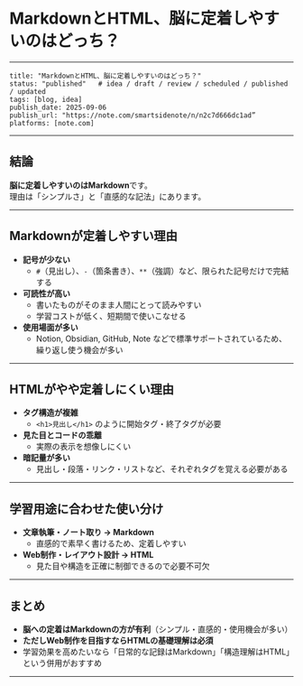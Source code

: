 # MarkdownとHTML、脳に定着しやすいのはどっち？
---
    
    title: "MarkdownとHTML、脳に定着しやすいのはどっち？"
    status: "published"   # idea / draft / review / scheduled / published / updated
    tags: [blog, idea]
    publish_date: 2025-09-06
    publish_url: "https://note.com/smartsidenote/n/n2c7d666dc1ad”
    platforms: [note.com]
    
---

## 結論
**脳に定着しやすいのはMarkdown**です。  
理由は「シンプルさ」と「直感的な記法」にあります。

---

## Markdownが定着しやすい理由
- **記号が少ない**
  - `#`（見出し）、`-`（箇条書き）、`**`（強調）など、限られた記号だけで完結する
- **可読性が高い**
  - 書いたものがそのまま人間にとって読みやすい
  - 学習コストが低く、短期間で使いこなせる
- **使用場面が多い**
  - Notion, Obsidian, GitHub, Note などで標準サポートされているため、繰り返し使う機会が多い

---

## HTMLがやや定着しにくい理由
- **タグ構造が複雑**
  - `<h1>見出し</h1>` のように開始タグ・終了タグが必要
- **見た目とコードの乖離**
  - 実際の表示を想像しにくい
- **暗記量が多い**
  - 見出し・段落・リンク・リストなど、それぞれタグを覚える必要がある

---

## 学習用途に合わせた使い分け
- **文章執筆・ノート取り → Markdown**
  - 直感的で素早く書けるため、定着しやすい
- **Web制作・レイアウト設計 → HTML**
  - 見た目や構造を正確に制御できるので必要不可欠

---

## まとめ
- **脳への定着はMarkdownの方が有利**（シンプル・直感的・使用機会が多い）  
- **ただしWeb制作を目指すならHTMLの基礎理解は必須**  
- 学習効果を高めたいなら「日常的な記録はMarkdown」「構造理解はHTML」という併用がおすすめ

---


